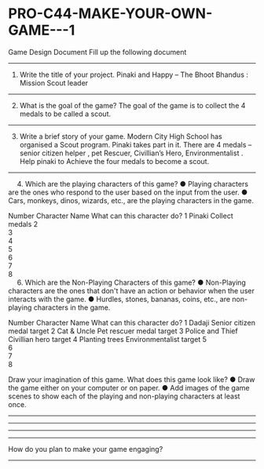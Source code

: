 # PRO-C44-MAKE-YOUR-OWN-GAME---1
Game Design Document
Fill up the following document 

________________________________________


1.	Write the title of your project.
Pinaki and Happy – The Bhoot Bhandus : Mission Scout leader
________________________________________


2.	What is the goal of the game? 
The goal of the game is to collect the 4 medals to be called a scout.
________________________________________


3.	Write a brief story of your game.
Modern City High School has organised a Scout program. Pinaki takes part in it. There are 4 medals – senior citizen helper , pet Rescuer, Civillian’s Hero, Environmentalist . Help pinaki to Achieve the four medals to become a scout.
________________________________________


 
4.	Which are the playing characters of this game? 
●	Playing characters are the ones who respond to the user based on the input from the user.
●	Cars, monkeys, dinos, wizards, etc., are the playing characters in the game.  

Number	Character Name	What can this character do?
1	Pinaki	Collect medals
2		
3		
4		
5		
6		
7		
8		
 
6.	Which are the Non-Playing Characters of this game?
●	Non-Playing characters are the ones that don't have an action or behavior when the user interacts with the game.
●	Hurdles, stones, bananas, coins, etc., are non-playing characters in the game.   

Number	Character Name	What can this character do?
1	Dadaji	Senior citizen medal target
2	Cat & Uncle	Pet rescuer medal target
3	Police and Thief	Civillian hero target
4	Planting trees	Environmentalist target
5		
6		
7		
8		


Draw your imagination of this game. What does this game look like?
●	Draw the game either on your computer or on paper. 
●	Add images of the game scenes to show each of the playing and non-playing characters at least once.  

________________________________________
________________________________________
________________________________________
________________________________________

How do you plan to make your game engaging? 
________________________________________________________________________________________________________________________________________________________________

